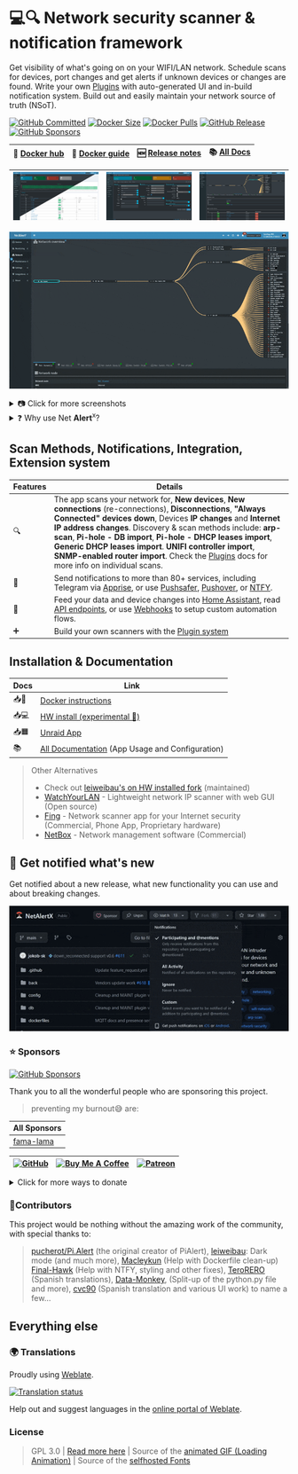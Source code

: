 # 💻🔍 Network security scanner & notification framework

Get visibility of what's going on on your WIFI/LAN network. Schedule scans for devices, port changes and get alerts if unknown devices or changes are found. Write your own [Plugins](https://github.com/jokob-sk/NetAlertX/tree/main/front/plugins#readme) with auto-generated UI and in-build notification system. Build out and easily maintain your network source of truth (NSoT).

[![GitHub Committed](https://img.shields.io/github/last-commit/jokob-sk/NetAlertX?color=40ba12&label=Committed&logo=GitHub&logoColor=fff)](https://github.com/jokob-sk/NetAlertX)
[![Docker Size](https://img.shields.io/docker/image-size/jokobsk/netalertx?label=Size&logo=Docker&color=0aa8d2&logoColor=fff)](https://hub.docker.com/r/jokobsk/netalertx)
[![Docker Pulls](https://img.shields.io/docker/pulls/jokobsk/netalertx?label=Pulls&logo=docker&color=0aa8d2&logoColor=fff)](https://hub.docker.com/r/jokobsk/netalertx)
[![GitHub Release](https://img.shields.io/github/v/release/jokob-sk/NetAlertX?color=0aa8d2&logoColor=fff&logo=GitHub)](https://github.com/jokob-sk/NetAlertX/releases)
[![GitHub Sponsors](https://img.shields.io/github/sponsors/jokob-sk?style=social)](https://github.com/sponsors/jokob-sk)

  | 🐳 [Docker hub](https://registry.hub.docker.com/r/jokobsk/netalertx) |  📑 [Docker guide](https://github.com/jokob-sk/NetAlertX/blob/main/dockerfiles/README.md) |🆕 [Release notes](https://github.com/jokob-sk/NetAlertX/releases) | 📚 [All Docs](https://github.com/jokob-sk/NetAlertX/tree/main/docs) | 
  |----------------------|----------------------| ----------------------|  ----------------------| 


  | ![Main screen][main] | ![Screen 1][screen1]  | ![Screen 5][screen5] |
  |----------------------|----------------------| ----------------------| 

  ![network_setup][network_setup] 

<details>
  <summary>📷 Click for more screenshots</summary>

  | ![Screen 3][screen3] | ![Screen 4][screen4] | ![Screen 6][screen6]  |
  |----------------------|----------------------|----------------------|
  | ![Screen 8][screen8] | ![Report 2][report2] | ![Screen 9][screen9]  |

</details>

<details>
  <summary>❓ Why use Net <b>Alert</b><sup>x</sup>?</summary>

  <hr>

  Most of us don't know what's going on on our home network, but we want our family and data to be safe.  _Command-line tools_ are great, but the output can be _hard to understand_ and action if you are not a network specialist.

  Net <b>Alert</b><sup>x</sup> gives you peace of mind. _Visualize and immediately report 📬_ what is going on in your network - this is the first step to enhance your _network security 🔐_. 

  Net <b>Alert</b><sup>x</sup> combines several network and other scanning tools 🔍 with notifications 📧 into one user-friendly package 📦. 

  Set up a _kill switch ☠_ for your network via a smart plug with the available [Home Assistant](https://github.com/jokob-sk/NetAlertX/blob/main/docs/HOME_ASSISTANT.md) integration. Implement custom automations with the [CSV device Exports 📤](https://github.com/jokob-sk/NetAlertX/tree/main/front/plugins/csv_backup), [Webhooks](https://github.com/jokob-sk/NetAlertX/blob/main/docs/WEBHOOK_N8N.md), or [API endpoints](https://github.com/jokob-sk/NetAlertX/blob/main/docs/API.md) features. 

  Extend the app if you want to create your own scanner [Plugin](https://github.com/jokob-sk/NetAlertX/tree/main/front/plugins#readme) and handle the results and notifications in Net <b>Alert</b><sup>x</sup>. 

  Looking forward to your contributions if you decide to share your work with the community ❤.

</details>

## Scan Methods, Notifications, Integration, Extension system

| Features    | Details    | 
|-------------|-------------|
|      🔍     |   The app scans your network for, **New devices**, **New connections** (re-connections), **Disconnections**, **"Always Connected" devices down**, Devices **IP changes** and **Internet IP address changes**. Discovery & scan methods include: **arp-scan**,  **Pi-hole - DB import**,  **Pi-hole - DHCP leases import**, **Generic DHCP leases import**. **UNIFI controller import**, **SNMP-enabled router import**. Check the [Plugins](https://github.com/jokob-sk/NetAlertX/tree/main/front/plugins#readme) docs for more info on individual scans. |
|📧           | Send notifications to more than 80+ services, including Telegram via [Apprise](https://hub.docker.com/r/caronc/apprise), or use [Pushsafer](https://www.pushsafer.com/), [Pushover](https://www.pushover.net/), or [NTFY](https://ntfy.sh/). |
|🧩           | Feed your data and device changes into [Home Assistant](https://github.com/jokob-sk/NetAlertX/blob/main/docs/HOME_ASSISTANT.md), read [API endpoints](https://github.com/jokob-sk/NetAlertX/blob/main/docs/API.md), or use [Webhooks](https://github.com/jokob-sk/NetAlertX/blob/main/docs/WEBHOOK_N8N.md) to setup custom automation flows.  |
|➕           | Build your own scanners with the [Plugin system](https://github.com/jokob-sk/NetAlertX/tree/main/front/plugins#readme) |


## Installation & Documentation
<!--- --------------------------------------------------------------------- --->

| Docs        | Link    | 
|-------------|-------------|
| 📥🐳  | [Docker instructions](https://github.com/jokob-sk/NetAlertX/blob/main/dockerfiles/README.md) 
| 📥💻  | [HW install (experimental 🧪)](https://github.com/jokob-sk/NetAlertX/blob/main/docs/HW_INSTALL.md) |
| 📥🟧  | [Unraid App](https://unraid.net/community/apps) |
| 📚     | [All Documentation](https://github.com/jokob-sk/NetAlertX/blob/main/docs/README.md) (App Usage and Configuration) |
 
> Other Alternatives
>
> - Check out [leiweibau's on HW installed fork](https://github.com/leiweibau/Pi.Alert/) (maintained)
> - [WatchYourLAN](https://github.com/aceberg/WatchYourLAN) - Lightweight network IP scanner with web GUI (Open source)
> - [Fing](https://www.fing.com/) - Network scanner app for your Internet security (Commercial, Phone App, Proprietary hardware)
> - [NetBox](https://netboxlabs.com/) - Network management software (Commercial)

## 🔔 Get notified what's new

Get notified about a new release, what new functionality you can use and about breaking changes. 

![Follow and star][follow_star] 

### ⭐ Sponsors

[![GitHub Sponsors](https://img.shields.io/github/sponsors/jokob-sk?style=social)](https://github.com/sponsors/jokob-sk)

Thank you to all the wonderful people who are sponsoring this project. 

> preventing my burnout😅 are:

<!-- SPONSORS-LIST DO NOT MODIFY BELOW -->
| All Sponsors |
|---|
| [fama-lama](https://github.com/fama-lama) |

<!-- SPONSORS-LIST DO NOT MODIFY ABOVE -->

| [![GitHub](https://i.imgur.com/emsRCPh.png)](https://github.com/sponsors/jokob-sk) | [![Buy Me A Coffee](https://i.imgur.com/pIM6YXL.png)](https://www.buymeacoffee.com/jokobsk) | [![Patreon](https://i.imgur.com/MuYsrq1.png)](https://www.patreon.com/user?u=84385063) | 
| --- | --- | --- | 

<details>
  <summary>Click for more ways to donate</summary>
  
  <hr>

  - Bitcoin: `1N8tupjeCK12qRVU2XrV17WvKK7LCawyZM`
  - Ethereum: `0x6e2749Cb42F4411bc98501406BdcD82244e3f9C7`

  📧 Email me at [jokob@duck.com](mailto:jokob@duck.com?subject=NetAlertX) if you want to get in touch or if I should add other sponsorship platforms.

</details>

### 🙏Contributors

This project would be nothing without the amazing work of the community, with special thanks to: 

> [pucherot/Pi.Alert](https://github.com/pucherot/Pi.Alert) (the original creator of PiAlert), [leiweibau](https://github.com/leiweibau/Pi.Alert): Dark mode (and much more), [Macleykun](https://github.com/Macleykun) (Help with Dockerfile clean-up) [Final-Hawk](https://github.com/Final-Hawk) (Help with NTFY, styling and other fixes), [TeroRERO](https://github.com/terorero) (Spanish translations), [Data-Monkey](https://github.com/Data-Monkey), (Split-up of the python.py file and more), [cvc90](https://github.com/cvc90) (Spanish translation and various UI work) to name a few...


## Everything else
<!--- --------------------------------------------------------------------- --->

### 🌍 Translations 

Proudly using [Weblate](https://hosted.weblate.org/projects/pialert/).

<a href="https://hosted.weblate.org/engage/pialert/">
  <img src="https://hosted.weblate.org/widget/pialert/core/multi-auto.svg" alt="Translation status" />
</a>

Help out and suggest languages in the [online portal of Weblate](https://hosted.weblate.org/projects/pialert/core/).

### License
>  GPL 3.0 | [Read more here](LICENSE.txt) | Source of the [animated GIF (Loading Animation)](https://commons.wikimedia.org/wiki/File:Loading_Animation.gif) | Source of the [selfhosted Fonts](https://github.com/adobe-fonts/source-sans)
  


<!--- --------------------------------------------------------------------- --->
[main]:           ./docs/img/devices_split.png                   "Main screen"
[screen1]:        ./docs/img/device_details.png                  "Screen 1"
[screen2]:        ./docs/img/events.png                          "Screen 2"
[screen3]:        ./docs/img/presence.png                        "Screen 3"
[screen4]:        ./docs/img/maintenance.png                     "Screen 4"
[screen5]:        ./docs/img/network.png                         "Screen 5"
[screen6]:        ./docs/img/settings.png                        "Screen 6"
[network_setup]:  ./docs/img/network_setup.gif                  "Screen 6"
[screen7]:        ./docs/img/help_faq.png                        "Screen 7"
[screen8]:        ./docs/img/sync_hub.png                        "Screen 8"
[screen9]:        ./docs/img/device_nmap.png                     "Screen 9"
[report1]:        ./docs/img/4_report_1.jpg                      "Report sample 1"
[report2]:        ./docs/img/4_report_2.jpg                      "Report sample 2"
[main_dark]:      /docs/img/1_devices_dark.jpg                 "Main screen dark"
[maintain_dark]:  /docs/img/5_maintain.jpg                 "Maintain screen dark"
[follow_star]:    /docs/img/Follow_Releases_and_Star.gif     "Follow and Star"

